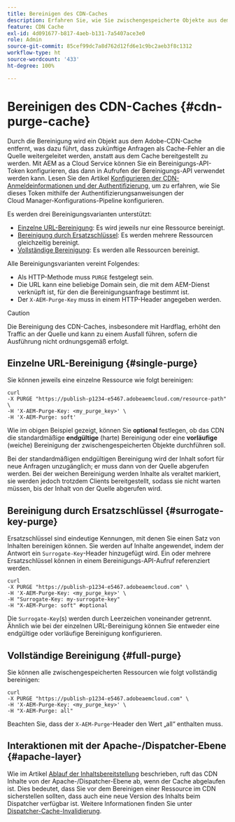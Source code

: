 ```yaml
---
title: Bereinigen des CDN-Caches
description: Erfahren Sie, wie Sie zwischengespeicherte Objekte aus dem Adobe-CDN-Cache entfernen können, indem Sie das Bereinigungs-API-Token konfigurieren, das dann in API-Aufrufen verwendet werden kann.
feature: CDN Cache
exl-id: 4d091677-b817-4aeb-b131-7a5407ace3e0
role: Admin
source-git-commit: 85cef99dc7a8d762d12fd6e1c9bc2aeb3f8c1312
workflow-type: ht
source-wordcount: '433'
ht-degree: 100%

---
```


# Bereinigen des CDN-Caches {#cdn-purge-cache}

Durch die Bereinigung wird ein Objekt aus dem Adobe-CDN-Cache entfernt, was dazu führt, dass zukünftige Anfragen als Cache-Fehler an die Quelle weitergeleitet werden, anstatt aus dem Cache bereitgestellt zu werden.
Mit AEM as a Cloud Service können Sie ein Bereinigungs-API-Token konfigurieren, das dann in Aufrufen der Bereinigungs-API verwendet werden kann. Lesen Sie den Artikel [Konfigurieren der CDN-Anmeldeinformationen und der Authentifizierung](/help/implementing/dispatcher/cdn-credentials-authentication.md#purge-API-token), um zu erfahren, wie Sie dieses Token mithilfe der Authentifizierungsanweisungen der Cloud Manager-Konfigurations-Pipeline konfigurieren.

Es werden drei Bereinigungsvarianten unterstützt:

* [Einzelne URL-Bereinigung](#single-purge): Es wird jeweils nur eine Ressource bereinigt.
* [Bereinigung durch Ersatzschlüssel](#surrogate-key-purge): Es werden mehrere Ressourcen gleichzeitig bereinigt.
* [Vollständige Bereinigung](#full-purge): Es werden alle Ressourcen bereinigt.

Alle Bereinigungsvarianten vereint Folgendes:

* Als HTTP-Methode muss `PURGE` festgelegt sein.
* Die URL kann eine beliebige Domain sein, die mit dem AEM-Dienst verknüpft ist, für den die Bereinigungsanfrage bestimmt ist.
* Der `X-AEM-Purge-Key` muss in einem HTTP-Header angegeben werden.

>[!CAUTION]
>Die Bereinigung des CDN-Caches, insbesondere mit Hardflag, erhöht den Traffic an der Quelle und kann zu einem Ausfall führen, sofern die Ausführung nicht ordnungsgemäß erfolgt.

## Einzelne URL-Bereinigung {#single-purge}

Sie können jeweils eine einzelne Ressource wie folgt bereinigen:

```
curl
-X PURGE "https://publish-p1234-e5467.adobeaemcloud.com/resource-path" \
-H 'X-AEM-Purge-Key: <my_purge_key>' \
-H 'X-AEM-Purge: soft'
```

Wie im obigen Beispiel gezeigt, können Sie **optional** festlegen, ob das CDN die standardmäßige **endgültige** (harte) Bereinigung oder eine **vorläufige** (weiche) Bereinigung der zwischengespeicherten Objekte durchführen soll.

Bei der standardmäßigen endgültigen Bereinigung wird der Inhalt sofort für neue Anfragen unzugänglich; er muss dann von der Quelle abgerufen werden. Bei der weichen Bereinigung werden Inhalte als veraltet markiert, sie werden jedoch trotzdem Clients bereitgestellt, sodass sie nicht warten müssen, bis der Inhalt von der Quelle abgerufen wird.

## Bereinigung durch Ersatzschlüssel {#surrogate-key-purge}

Ersatzschlüssel sind eindeutige Kennungen, mit denen Sie einen Satz von Inhalten bereinigen können. Sie werden auf Inhalte angewendet, indem der Antwort ein `Surrogate-Key`-Header hinzugefügt wird. Ein oder mehrere Ersatzschlüssel können in einem Bereinigungs-API-Aufruf referenziert werden.

```
curl
-X PURGE "https://publish-p1234-e5467.adobeaemcloud.com" \
-H 'X-AEM-Purge-Key: <my_purge_key>' \
-H "Surrogate-Key: my-surrogate-key"
-H "X-AEM-Purge: soft" #optional
```

Die `Surrogate-Key`(s) werden durch Leerzeichen voneinander getrennt. Ähnlich wie bei der einzelnen URL-Bereinigung können Sie entweder eine endgültige oder vorläufige Bereinigung konfigurieren.

## Vollständige Bereinigung {#full-purge}

Sie können alle zwischengespeicherten Ressourcen wie folgt vollständig bereinigen:

```
curl
-X PURGE "https://publish-p1234-e5467.adobeaemcloud.com" \
-H 'X-AEM-Purge-Key: <my_purge_key>' \
-H "X-AEM-Purge: all"
```

Beachten Sie, dass der `X-AEM-Purge`-Header den Wert „all“ enthalten muss.

## Interaktionen mit der Apache-/Dispatcher-Ebene {#apache-layer}

Wie im Artikel [Ablauf der Inhaltsbereitstellung](/help/implementing/dispatcher/overview.md) beschrieben, ruft das CDN Inhalte von der Apache-/Dispatcher-Ebene ab, wenn der Cache abgelaufen ist. Dies bedeutet, dass Sie vor dem Bereinigen einer Ressource im CDN sicherstellen sollten, dass auch eine neue Version des Inhalts beim Dispatcher verfügbar ist. Weitere Informationen finden Sie unter [Dispatcher-Cache-Invalidierung](/help/implementing/dispatcher/caching.md#disp).
